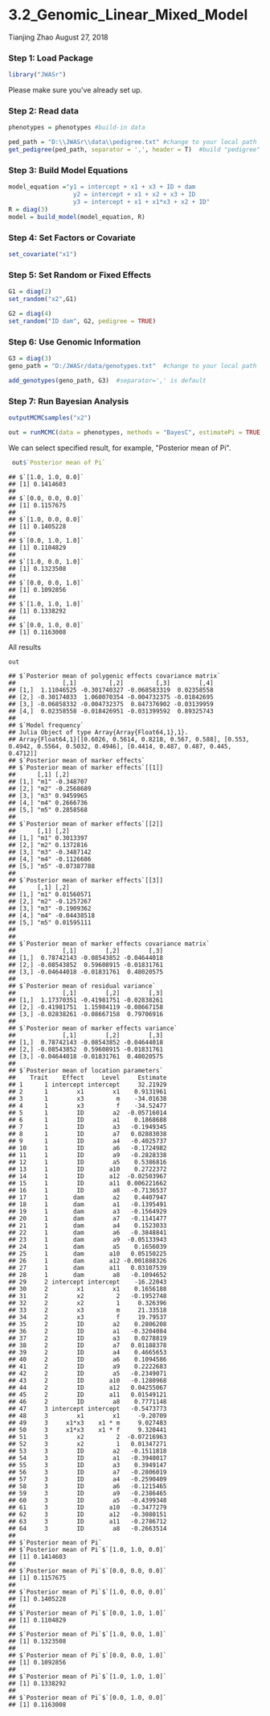 3.2\_Genomic\_Linear\_Mixed\_Model
================
Tianjing Zhao
August 27, 2018

### Step 1: Load Package

``` r
library("JWASr")
```
Please make sure you've already set up.

### Step 2: Read data

``` r
phenotypes = phenotypes #build-in data

ped_path = "D:\\JWASr\\data\\pedigree.txt" #change to your local path
get_pedigree(ped_path, separator = ',', header = T)  #build "pedigree" in Julia
```

### Step 3: Build Model Equations

``` r
model_equation ="y1 = intercept + x1 + x3 + ID + dam
                  y2 = intercept + x1 + x2 + x3 + ID
                  y3 = intercept + x1 + x1*x3 + x2 + ID"
R = diag(3)
model = build_model(model_equation, R)
```

### Step 4: Set Factors or Covariate

``` r
set_covariate("x1")
```


### Step 5: Set Random or Fixed Effects

``` r
G1 = diag(2)
set_random("x2",G1)
```


``` r
G2 = diag(4)
set_random("ID dam", G2, pedigree = TRUE)
```


### Step 6: Use Genomic Information

``` r
G3 = diag(3)
geno_path = "D:/JWASr/data/genotypes.txt"  #change to your local path

add_genotypes(geno_path, G3)  #separator=',' is default
```

### Step 7: Run Bayesian Analysis

``` r
outputMCMCsamples("x2")
```


``` r
out = runMCMC(data = phenotypes, methods = "BayesC", estimatePi = TRUE, chain_length = 5000, output_samples_frequency = 100)
```

We can select specified result, for example, "Posterior mean of Pi".

``` r
 out$`Posterior mean of Pi`
```

    ## $`[1.0, 1.0, 0.0]`
    ## [1] 0.1414603
    ## 
    ## $`[0.0, 0.0, 0.0]`
    ## [1] 0.1157675
    ## 
    ## $`[1.0, 0.0, 0.0]`
    ## [1] 0.1405228
    ## 
    ## $`[0.0, 1.0, 1.0]`
    ## [1] 0.1104829
    ## 
    ## $`[1.0, 0.0, 1.0]`
    ## [1] 0.1323508
    ## 
    ## $`[0.0, 0.0, 1.0]`
    ## [1] 0.1092856
    ## 
    ## $`[1.0, 1.0, 1.0]`
    ## [1] 0.1338292
    ## 
    ## $`[0.0, 1.0, 0.0]`
    ## [1] 0.1163008

All results

``` r
out
```

    ## $`Posterior mean of polygenic effects covariance matrix`
    ##             [,1]         [,2]         [,3]        [,4]
    ## [1,]  1.11046525 -0.301740327 -0.068583319  0.02358558
    ## [2,] -0.30174033  1.060070354 -0.004732375 -0.01842695
    ## [3,] -0.06858332 -0.004732375  0.847376902 -0.03139959
    ## [4,]  0.02358558 -0.018426951 -0.031399592  0.89325743
    ## 
    ## $`Model frequency`
    ## Julia Object of type Array{Array{Float64,1},1}.
    ## Array{Float64,1}[[0.6026, 0.5614, 0.8218, 0.567, 0.588], [0.553, 0.4942, 0.5564, 0.5032, 0.4946], [0.4414, 0.487, 0.487, 0.445, 0.4712]]
    ## $`Posterior mean of marker effects`
    ## $`Posterior mean of marker effects`[[1]]
    ##      [,1] [,2]      
    ## [1,] "m1" -0.348707 
    ## [2,] "m2" -0.2568689
    ## [3,] "m3" 0.9459965 
    ## [4,] "m4" 0.2666736 
    ## [5,] "m5" 0.2858568 
    ## 
    ## $`Posterior mean of marker effects`[[2]]
    ##      [,1] [,2]       
    ## [1,] "m1" 0.3013397  
    ## [2,] "m2" 0.1372816  
    ## [3,] "m3" -0.3487142 
    ## [4,] "m4" -0.1126686 
    ## [5,] "m5" -0.07387788
    ## 
    ## $`Posterior mean of marker effects`[[3]]
    ##      [,1] [,2]       
    ## [1,] "m1" 0.01560571 
    ## [2,] "m2" -0.1257267 
    ## [3,] "m3" -0.1909362 
    ## [4,] "m4" -0.04438518
    ## [5,] "m5" 0.01595111 
    ## 
    ## 
    ## $`Posterior mean of marker effects covariance matrix`
    ##             [,1]        [,2]        [,3]
    ## [1,]  0.78742143 -0.08543852 -0.04644018
    ## [2,] -0.08543852  0.59608915 -0.01831761
    ## [3,] -0.04644018 -0.01831761  0.48020575
    ## 
    ## $`Posterior mean of residual variance`
    ##             [,1]        [,2]        [,3]
    ## [1,]  1.17370351 -0.41981751 -0.02838261
    ## [2,] -0.41981751  1.15984119 -0.08667158
    ## [3,] -0.02838261 -0.08667158  0.79706916
    ## 
    ## $`Posterior mean of marker effects variance`
    ##             [,1]        [,2]        [,3]
    ## [1,]  0.78742143 -0.08543852 -0.04644018
    ## [2,] -0.08543852  0.59608915 -0.01831761
    ## [3,] -0.04644018 -0.01831761  0.48020575
    ## 
    ## $`Posterior mean of location parameters`
    ##    Trait    Effect     Level     Estimate
    ## 1      1 intercept intercept     32.21929
    ## 2      1        x1        x1    0.9131961
    ## 3      1        x3         m    -34.01638
    ## 4      1        x3         f    -34.52477
    ## 5      1        ID        a2  -0.05716014
    ## 6      1        ID        a1    0.1868688
    ## 7      1        ID        a3   -0.1949345
    ## 8      1        ID        a7   0.02883038
    ## 9      1        ID        a4   -0.4025737
    ## 10     1        ID        a6   -0.1724982
    ## 11     1        ID        a9   -0.2828338
    ## 12     1        ID        a5    0.5386816
    ## 13     1        ID       a10    0.2722372
    ## 14     1        ID       a12  -0.02503967
    ## 15     1        ID       a11  0.006221662
    ## 16     1        ID        a8   -0.7136537
    ## 17     1       dam        a2    0.4407947
    ## 18     1       dam        a1   -0.1395491
    ## 19     1       dam        a3   -0.1564929
    ## 20     1       dam        a7   -0.1141477
    ## 21     1       dam        a4    0.1523033
    ## 22     1       dam        a6   -0.3848841
    ## 23     1       dam        a9  -0.05133943
    ## 24     1       dam        a5    0.1656039
    ## 25     1       dam       a10   0.05150225
    ## 26     1       dam       a12 -0.001888326
    ## 27     1       dam       a11   0.03107539
    ## 28     1       dam        a8   -0.1094652
    ## 29     2 intercept intercept    -16.22043
    ## 30     2        x1        x1    0.1656188
    ## 31     2        x2         2   -0.1952748
    ## 32     2        x2         1     0.326396
    ## 33     2        x3         m     21.33518
    ## 34     2        x3         f     19.79537
    ## 35     2        ID        a2    0.2806208
    ## 36     2        ID        a1   -0.3204084
    ## 37     2        ID        a3    0.0278819
    ## 38     2        ID        a7   0.01188378
    ## 39     2        ID        a4    0.4665653
    ## 40     2        ID        a6    0.1094586
    ## 41     2        ID        a9    0.2222683
    ## 42     2        ID        a5   -0.2349071
    ## 43     2        ID       a10   -0.1280968
    ## 44     2        ID       a12   0.04255067
    ## 45     2        ID       a11   0.01549121
    ## 46     2        ID        a8    0.7771148
    ## 47     3 intercept intercept   -0.5473773
    ## 48     3        x1        x1     -9.20709
    ## 49     3     x1*x3    x1 * m     9.027483
    ## 50     3     x1*x3    x1 * f     9.320441
    ## 51     3        x2         2  -0.07216963
    ## 52     3        x2         1   0.01347271
    ## 53     3        ID        a2   -0.1511818
    ## 54     3        ID        a1   -0.3940017
    ## 55     3        ID        a3    0.3949147
    ## 56     3        ID        a7   -0.2806019
    ## 57     3        ID        a4   -0.2590409
    ## 58     3        ID        a6   -0.1215465
    ## 59     3        ID        a9   -0.2386465
    ## 60     3        ID        a5   -0.4399348
    ## 61     3        ID       a10   -0.3477279
    ## 62     3        ID       a12   -0.3080151
    ## 63     3        ID       a11   -0.2786712
    ## 64     3        ID        a8   -0.2663514
    ## 
    ## $`Posterior mean of Pi`
    ## $`Posterior mean of Pi`$`[1.0, 1.0, 0.0]`
    ## [1] 0.1414603
    ## 
    ## $`Posterior mean of Pi`$`[0.0, 0.0, 0.0]`
    ## [1] 0.1157675
    ## 
    ## $`Posterior mean of Pi`$`[1.0, 0.0, 0.0]`
    ## [1] 0.1405228
    ## 
    ## $`Posterior mean of Pi`$`[0.0, 1.0, 1.0]`
    ## [1] 0.1104829
    ## 
    ## $`Posterior mean of Pi`$`[1.0, 0.0, 1.0]`
    ## [1] 0.1323508
    ## 
    ## $`Posterior mean of Pi`$`[0.0, 0.0, 1.0]`
    ## [1] 0.1092856
    ## 
    ## $`Posterior mean of Pi`$`[1.0, 1.0, 1.0]`
    ## [1] 0.1338292
    ## 
    ## $`Posterior mean of Pi`$`[0.0, 1.0, 0.0]`
    ## [1] 0.1163008
